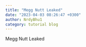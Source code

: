 ```yaml
---
title: "Megg Nutt Leaked"
date: "2023-04-03 08:26:47 +0300"
author: NrdyBhu1
category: tutorial blog
---
```

Megg Nutt Leaked
